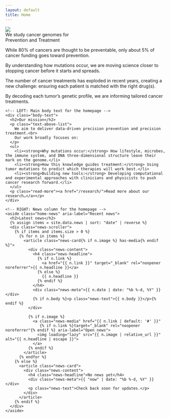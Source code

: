 ```yaml
---
layout: default
title: Home
---
```


<div class="homepage-hero-image">
  <img
    class="hero-image"
    src="{{ '/assets/images/homepage-images/homepage-hero-image.png' | relative_url }}"
    decoding="async"
    fetchpriority="high">
</div>



<div class="homepage-tagline">
  We study cancer genomes for <br>
  <span class="underlined-tagline-text">Prevention</span> and <span class="underlined-tagline-text">Treatment</span>
</div>



<section class="homepage-blurbs">
  <div class="secondary-blurb">
    <p class="main-blurb">
      While 80% of cancers are thought to be preventable, only about 5% of cancer
      funding goes toward prevention.
    </p>
    <p>
      By understanding how mutations occur, we are moving science closer to
      stopping cancer before it starts and spreads.
    </p>
  </div>
  <div class="secondary-blurb">
    <p class="main-blurb">
      The number of cancer treatments has exploded in recent years, creating a
      new challenge: ensuring each patient is matched with the right drug(s).
    </p>
    <p>
      By decoding each tumor’s genetic profile, we are informing tailored cancer
      treatments.
    </p>
  </div>
</section>



<section class="homepage-body-and-news">
  <div class="homepage-body">

    <!-- LEFT: Main body text for the homepage -->
    <div class="body-text">
      <h2>Our mission</h2>
      <p class="text-above-list">
        We aim to deliver data-driven precision prevention and precision treatment.<br>
        Our work broadly focuses on:
      </p>
      <ul>
        <li><strong>Why mutations occur:</strong> How lifestyle, microbes, the immune system, and DNA three-dimensional structure leave their mark on the genome.</li>
        <li><strong>How this knowledge guides treatment:</strong> Using tumor mutations to predict which therapies will work best.</li>
        <li><strong>Building new tools:</strong> Developing computational and experimental approaches with clinicians and physicists to push cancer research forward.</li>
      </ul>
      <p class="read-more"><a href="/research/">Read more about our research…</a></p>
    </div>

    <!-- RIGHT: News column for the homepage -->
    <aside class="home-news" aria-label="Recent news">
      <h2>Latest news</h2>
      {% assign items = site.data.news | sort: "date" | reverse %}
      <div class="news-scroller">
        {% if items and items.size > 0 %}
          {% for n in items %}
            <article class="news-card{% if n.image %} has-media{% endif %}">
              <div class="news-content">
                <h4 class="news-headline">
                  {% if n.link %}
                    <a href="{{ n.link }}" target="_blank" rel="noopener noreferrer">{{ n.headline }}</a>
                  {% else %}
                    {{ n.headline }}
                  {% endif %}
                </h4>
                <div class="news-meta">{{ n.date | date: "%b %-d, %Y" }}</div>
                {% if n.body %}<p class="news-text">{{ n.body }}</p>{% endif %}
              </div>

              {% if n.image %}
                <a class="news-media" href="{{ n.link | default: '#' }}"
                   {% if n.link %}target="_blank" rel="noopener noreferrer"{% endif %} aria-label="Open news">
                  <img loading="lazy" src="{{ n.image | relative_url }}" alt="{{ n.headline | escape }}">
                </a>
              {% endif %}
            </article>
          {% endfor %}
        {% else %}
          <article class="news-card">
            <div class="news-content">
              <h4 class="news-headline">No news yet</h4>
              <div class="news-meta">{{ "now" | date: "%b %-d, %Y" }}</div>
              <p class="news-text">Check back soon for updates.</p>
            </div>
          </article>
        {% endif %}
      </div>
    </aside>

  </div>
</section>
